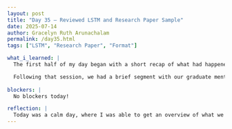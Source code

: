 ```yaml
---
layout: post
title: "Day 35 – Reviewed LSTM and Research Paper Sample"
date: 2025-07-14
author: Gracelyn Ruth Arunachalam
permalink: /day35.html
tags: ["LSTM", "Research Paper", "Format"]

what_i_learned: |
  The first half of my day began with a short recap of what had happened over the last few days last week. I was able to get an insight on how far along our team had come from my peers. I learned that they were able to train and test the Random Forest and Gradient Boosting on 30 minute satellite data with data interpolation, but got relatively bad results. Our team has now decided to try out LSTMs and figure out the R2 for such an RNN. This was where I began today, I obtained code for a generic LSTM model and shared it with my peer to ensure it made sense. 

  Following that session, we had a brief segment with our graduate mentor to review a sample research paper to begin our paper later this week. We were told to write up a short paragraph about ourselves. We then played a team building activity of UNO and Trash (UNO cards memory game). Through this game I was able to test my memory skils and also bring up my energy.
  
blockers: |
  No blockers today!

reflection: |
  Today was a calm day, where I was able to get an overview of what we need to do in the upcoming weeks. I was able to understand that getting low r2 value is normal from the research paper we reviewed. So looking ahead, I am on trying out an LSTM model with the limited data that we have.
---
```

